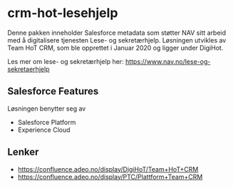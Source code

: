 # crm-hot-lesehjelp

Denne pakken inneholder Salesforce metadata som støtter NAV sitt arbeid med å digitalisere tjenesten Lese- og sekretærhjelp. Løsningen utvikles av Team HoT CRM, som ble opprettet i Januar 2020 og ligger under DigiHot.

Les mer om lese- og sekretærhjelp her:
https://www.nav.no/lese-og-sekretaerhjelp

## Salesforce Features

Løsningen benytter seg av 
- Salesforce Platform
- Experience Cloud

## Lenker
- https://confluence.adeo.no/display/DigiHoT/Team+HoT+CRM
- https://confluence.adeo.no/display/PTC/Plattform+Team+CRM
